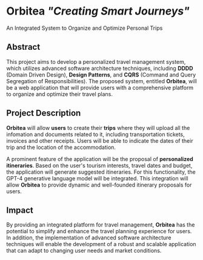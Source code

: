 # Orbitea *"Creating Smart Journeys"*

An Integrated System to Organize and Optimize Personal Trips

## Abstract

This project aims to develop a personalized travel management system, which utilizes advanced software architecture techniques, including **DDDD** (Domain Driven Design), **Design Patterns**, and **CQRS** (Command and Query Segregation of Responsibilities). The proposed system, entitled **Orbitea**, will be a web application that will provide users with a comprehensive platform to organize and optimize their travel plans.

## Project Description

**Orbitea** will allow **users** to create their **trips** where they will upload all the infomation and documents related to it, including transportation tickets, invoices and other receipts. Users will be able to indicate the dates of their trip and the location of the accommodation.

A prominent feature of the application will be the proposal of **personalized itineraries**. Based on the user's tourism interests, travel dates and budget, the application will generate suggested itineraries. For this functionality, the GPT-4 generative language model will be integrated. This integration will allow **Orbitea** to provide dynamic and well-founded itinerary proposals for users.

## Impact

By providing an integrated platform for travel management, **Orbitea** has the potential to simplify and enhance the travel planning experience for users. In addition, the implementation of advanced software architecture techniques will enable the development of a robust and scalable application that can adapt to changing user needs and market conditions.
